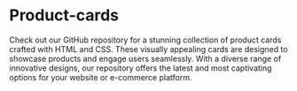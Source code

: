 # Product-cards
Check out our GitHub repository for a stunning collection of product cards crafted with HTML and CSS. These visually appealing cards are designed to showcase products and engage users seamlessly. With a diverse range of innovative designs, our repository offers the latest and most captivating options for your website or e-commerce platform. 
